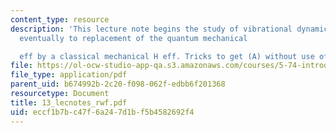 ```yaml
---
content_type: resource
description: 'This lecture note begins the study of vibrational dynamics, leading
  eventually to replacement of the quantum mechanical

  eff by a classical mechanical H eff. Tricks to get (A) without use of Trace (??(t)).'
file: https://ol-ocw-studio-app-qa.s3.amazonaws.com/courses/5-74-introductory-quantum-mechanics-ii-spring-2004/eccf1b7bc47f6a247d1bf5b4582692f4_13_lecnotes_rwf.pdf
file_type: application/pdf
parent_uid: b674992b-2c20-f098-062f-edbb6f201368
resourcetype: Document
title: 13_lecnotes_rwf.pdf
uid: eccf1b7b-c47f-6a24-7d1b-f5b4582692f4
---
```

